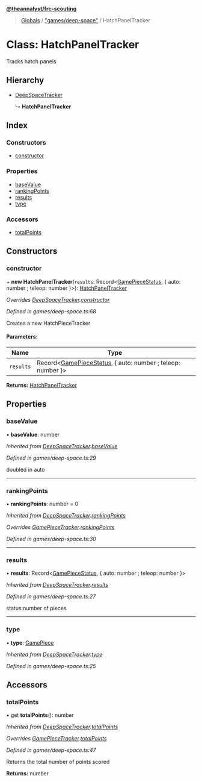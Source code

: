**[@theannalyst/frc-scouting](../README.md)**

> [Globals](../globals.md) / ["games/deep-space"](../modules/_games_deep_space_.md) / HatchPanelTracker

# Class: HatchPanelTracker

Tracks hatch panels

## Hierarchy

* [DeepSpaceTracker](_games_deep_space_.deepspacetracker.md)

  ↳ **HatchPanelTracker**

## Index

### Constructors

* [constructor](_games_deep_space_.hatchpaneltracker.md#constructor)

### Properties

* [baseValue](_games_deep_space_.hatchpaneltracker.md#basevalue)
* [rankingPoints](_games_deep_space_.hatchpaneltracker.md#rankingpoints)
* [results](_games_deep_space_.hatchpaneltracker.md#results)
* [type](_games_deep_space_.hatchpaneltracker.md#type)

### Accessors

* [totalPoints](_games_deep_space_.hatchpaneltracker.md#totalpoints)

## Constructors

### constructor

\+ **new HatchPanelTracker**(`results`: Record\<[GamePieceStatus](../modules/_games_deep_space_.md#gamepiecestatus), { auto: number ; teleop: number  }>): [HatchPanelTracker](_games_deep_space_.hatchpaneltracker.md)

*Overrides [DeepSpaceTracker](_games_deep_space_.deepspacetracker.md).[constructor](_games_deep_space_.deepspacetracker.md#constructor)*

*Defined in games/deep-space.ts:68*

Creates a new HatchPieceTracker

#### Parameters:

Name | Type |
------ | ------ |
`results` | Record\<[GamePieceStatus](../modules/_games_deep_space_.md#gamepiecestatus), { auto: number ; teleop: number  }> |

**Returns:** [HatchPanelTracker](_games_deep_space_.hatchpaneltracker.md)

## Properties

### baseValue

•  **baseValue**: number

*Inherited from [DeepSpaceTracker](_games_deep_space_.deepspacetracker.md).[baseValue](_games_deep_space_.deepspacetracker.md#basevalue)*

*Defined in games/deep-space.ts:29*

doubled in auto

___

### rankingPoints

•  **rankingPoints**: number = 0

*Inherited from [DeepSpaceTracker](_games_deep_space_.deepspacetracker.md).[rankingPoints](_games_deep_space_.deepspacetracker.md#rankingpoints)*

*Overrides [GamePieceTracker](_match_.gamepiecetracker.md).[rankingPoints](_match_.gamepiecetracker.md#rankingpoints)*

*Defined in games/deep-space.ts:30*

___

### results

•  **results**: Record\<[GamePieceStatus](../modules/_games_deep_space_.md#gamepiecestatus), { auto: number ; teleop: number  }>

*Inherited from [DeepSpaceTracker](_games_deep_space_.deepspacetracker.md).[results](_games_deep_space_.deepspacetracker.md#results)*

*Defined in games/deep-space.ts:27*

status:number of pieces

___

### type

•  **type**: [GamePiece](../modules/_games_deep_space_.md#gamepiece)

*Inherited from [DeepSpaceTracker](_games_deep_space_.deepspacetracker.md).[type](_games_deep_space_.deepspacetracker.md#type)*

*Defined in games/deep-space.ts:25*

## Accessors

### totalPoints

• get **totalPoints**(): number

*Inherited from [DeepSpaceTracker](_games_deep_space_.deepspacetracker.md).[totalPoints](_games_deep_space_.deepspacetracker.md#totalpoints)*

*Overrides [GamePieceTracker](_match_.gamepiecetracker.md).[totalPoints](_match_.gamepiecetracker.md#totalpoints)*

*Defined in games/deep-space.ts:47*

Returns the total number of points scored

**Returns:** number

